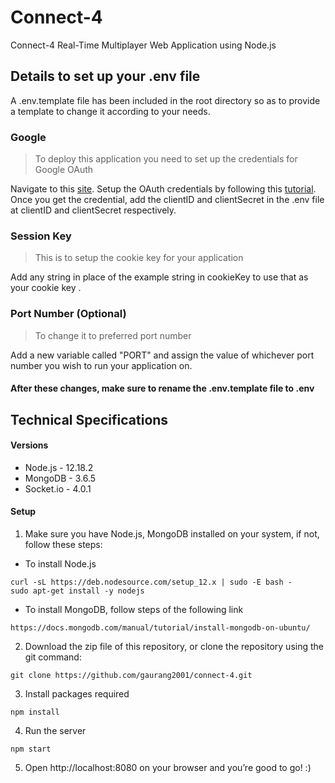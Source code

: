 # Connect-4
Connect-4 Real-Time Multiplayer Web Application using Node.js

## Details to set up your .env file

A .env.template file has been included in the root directory so as to provide a template to change it according to your needs.


### Google

> To deploy this application you need to set up the credentials for Google OAuth

Navigate to this [site](https://console.developers.google.com/apis/credentials). Setup the OAuth credentials by following this [tutorial](https://youtu.be/9x66l93iEW0).
Once you get the credential, add the clientID and clientSecret in the .env file at clientID and clientSecret respectively.

### Session Key

> This is to setup the cookie key for your application

Add any string in place of the example string in cookieKey to use that as your cookie key .

### Port Number (Optional)

> To change it to preferred port number

Add a new variable called "PORT" and assign the value of whichever port number you wish to run your application on.

#### After these changes, make sure to rename the .env.template file to .env


## Technical Specifications

#### Versions 
- Node.js - 12.18.2
- MongoDB - 3.6.5
- Socket.io - 4.0.1

#### Setup
1. Make sure you have Node.js, MongoDB installed on your system, if not, follow these steps: 

 - To install Node.js 
```
curl -sL https://deb.nodesource.com/setup_12.x | sudo -E bash -
sudo apt-get install -y nodejs
```
- To install MongoDB, follow steps of the following link
```
https://docs.mongodb.com/manual/tutorial/install-mongodb-on-ubuntu/
```

2. Download the zip file of this repository, or clone the repository using the git command:
```
git clone https://github.com/gaurang2001/connect-4.git
```

3. Install packages required 
```
npm install
```

4. Run the server 
```
npm start
```

5. Open http://localhost:8080 on your browser and you’re good to go! :)



